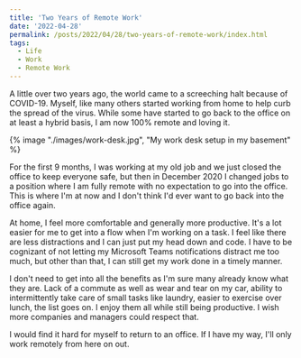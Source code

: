 ```yaml
---
title: 'Two Years of Remote Work'
date: '2022-04-28'
permalink: /posts/2022/04/28/two-years-of-remote-work/index.html
tags:
  - Life
  - Work
  - Remote Work
---
```


A little over two years ago, the world came to a screeching halt because of COVID-19. Myself, like many others started working from home to help curb the spread of the virus. While some have started to go back to the office on at least a hybrid basis, I am now 100% remote and loving it.
<!-- excerpt -->

{% image "./images/work-desk.jpg", "My work desk setup in my basement" %}

For the first 9 months, I was working at my old job and we just closed the office to keep everyone safe, but then in December 2020 I changed jobs to a position where I am fully remote with no expectation to go into the office. This is where I'm at now and I don't think I'd ever want to go back into the office again.

At home, I feel more comfortable and generally more productive. It's a lot easier for me to get into a flow when I'm working on a task. I feel like there are less distractions and I can just put my head down and code. I have to be cognizant of not letting my Microsoft Teams notifications distract me too much, but other than that, I can still get my work done in a timely manner.

I don't need to get into all the benefits as I'm sure many already know what they are. Lack of a commute as well as wear and tear on my car, ability to intermittently take care of small tasks like laundry, easier to exercise over lunch, the list goes on. I enjoy them all while still being productive. I wish more companies and managers could respect that.

I would find it hard for myself to return to an office. If I have my way, I'll only work remotely from here on out.